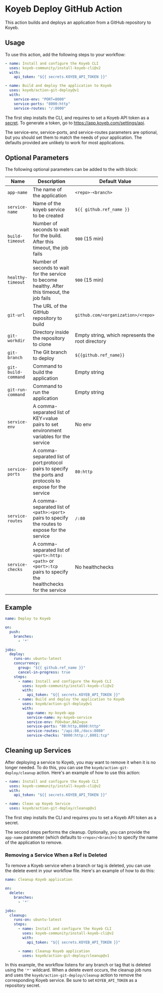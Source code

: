 # Koyeb Deploy GitHub Action

This action builds and deploys an application from a GitHub repository to Koyeb.

## Usage

To use this action, add the following steps to your workflow:

```yaml
- name: Install and configure the Koyeb CLI
  uses: koyeb-community/install-koyeb-cli@v2
  with:
    api_token: "${{ secrets.KOYEB_API_TOKEN }}"

- name: Build and deploy the application to Koyeb
  uses: koyeb/action-git-deploy@v1
  with:
    service-env: "PORT=8000"
    service-ports: "8000:http"
    service-routes: "/:8000"
```

The first step installs the CLI, and requires to set a Koyeb API token as a [secret](https://docs.github.com/en/actions/security-guides/encrypted-secrets). To generate a token, go to https://app.koyeb.com/settings/api.

The service-env, service-ports, and service-routes parameters are optional, but you should set them to match the needs of your application. The defaults provided are unlikely to work for most applications.

## Optional Parameters

The following optional parameters can be added to the with block:

| Name	                | Description                                                                                                       | Default Value
|-----------------------|-------------------------------------------------------------------------------------------------------------------|--------------
| `app-name`            | The name of the application                                                                                       | `<repo>-<branch>`
| `service-name`        | Name of the koyeb service to be created	                                                                         | `${{ github.ref_name }}`
| `build-timeout`       | Number of seconds to wait for the build. After this timeout, the job fails	                                       | `900` (15 min)
| `healthy-timeout`     | Number of seconds to wait for the service to become healthy. After this timeout, the job fails                    | `900` (15 min)
| `git-url`             | The URL of the GitHub repository to build                                                                         | `github.com/<organization>/<repo>`
| `git-workdir`         | Directory inside the repository to clone                                                                          | Empty string, which represents the root directory
| `git-branch`          | The Git branch to deploy	                                                                                         | `${{github.ref_name}}`
| `git-build-command`   | Command to build the application	                                                                                 | Empty string
| `git-run-command`     | Command to run the application	                                                                                   | Empty string
| `service-env`         | A comma-separated list of KEY=value pairs to set environment variables for the service	                           | No env
| `service-ports`       | A comma-separated list of port:protocol pairs to specify the ports and protocols to expose for the service	       | `80:http`
| `service-routes`      | A comma-separated list of `<path>:<port>` pairs to specify the routes to expose for the service                   | `/:80`
| `service-checks`      | A comma-separated list of `<port>:http:<path>` or `<port>:tcp` pairs to specify the healthchecks for the service  | No healthchecks


## Example

```yaml
name: Deploy to Koyeb

on:
  push:
    branches:
      - '*'

jobs:
  deploy:
    runs-on: ubuntu-latest
    concurrency:
      group: "${{ github.ref_name }}"
      cancel-in-progress: true
    steps:
      - name: Install and configure the Koyeb CLI
        uses: koyeb-community/install-koyeb-cli@v2
        with:
          api_token: "${{ secrets.KOYEB_API_TOKEN }}"
      - name: Build and deploy the application to Koyeb
        uses: koyeb/action-git-deploy@v1
        with:
          app-name: my-koyeb-app
          service-name: my-koyeb-service
          service-env: FOO=bar,BAZ=qux
          service-ports: "80:http,8080:http"
          service-routes: "/api:80,/docs:8080"
          service-checks: "8000:http:/,8001:tcp"
```

## Cleaning up Services

After deploying a service to Koyeb, you may want to remove it when it is no longer needed. To do this, you can use the `koyeb/action-git-deploy/cleanup` action. Here's an example of how to use this action:

```yaml
- name: Install and configure the Koyeb CLI
  uses: koyeb-community/install-koyeb-cli@v2
  with:
    api_token: "${{ secrets.KOYEB_API_TOKEN }}"

- name: Clean up Koyeb Service
  uses: koyeb/action-git-deploy/cleanup@v1
```

The first step installs the CLI and requires you to set a Koyeb API token as a secret.

The second steps performs the cleanup. Optionally, you can provide the `app-name` parameter (which defaults to `<repo>/<branch>`) to specify the name of the application to remove.

### Removing a Service When a Ref is Deleted

To remove a Koyeb service when a branch or tag is deleted, you can use the delete event in your workflow file. Here's an example of how to do this:

```yaml
name: Cleanup Koyeb application

on:
  delete:
    branches:
      - '*'

jobs:
  cleanup:
    runs-on: ubuntu-latest
    steps:
      - name: Install and configure the Koyeb CLI
        uses: koyeb-community/install-koyeb-cli@v2
        with:
          api_token: "${{ secrets.KOYEB_API_TOKEN }}"

      - name: Cleanup Koyeb application
        uses: koyeb/action-git-deploy/cleanup@v1
```

In this example, the workflow listens for any branch or tag that is deleted using the `'*'` wildcard. When a delete event occurs, the cleanup job runs and uses the `koyeb/action-git-deploy/cleanup` action to remove the corresponding Koyeb service. Be sure to set `KOYEB_API_TOKEN` as a repository secret.
